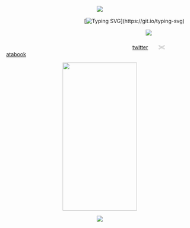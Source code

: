 <p align="center">
<img src="https://files.catbox.moe/0qo2xy.png">
</p>

　　　　　　　　　　　　　　　[![Typing SVG](https://readme-typing-svg.demolab.com?font=Goldman&duration=3000&pause=800&color=1C1B17&center=true&vCenter=true&width=435&lines=For+my+next+trick%2C;i+shall+make+the+civilians+of+Robloxia..;VANISH!)](https://git.io/typing-svg)

　　 　 　　　　　　　　　　　　　　　　　　　　　　　 ![](https://komarev.com/ghpvc/?username=die-of-death&color=1c1b17&style=plastic&label=　　　　　🎭　　　　　)

　　　　　　　　　　　　　　　　　　　　　　　　 [twitter](https://x.com/ihflulz)　　𓏵　　[atabook](https://artful.atabook.org/)
<p align="center">
<img src="https://files.catbox.moe/xuvip0.png" width="200" height="400" />
</p>

<p align="center">
<img src="https://files.catbox.moe/0fcs9v.png">
</p>

